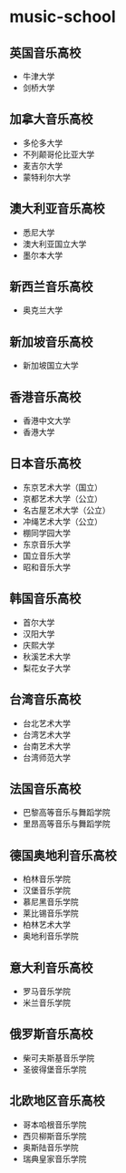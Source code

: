 # music-school
## 英国音乐高校
- 牛津大学
- 剑桥大学
## 加拿大音乐高校
- 多伦多大学
- 不列颠哥伦比亚大学
- 麦吉尔大学
- 蒙特利尔大学
## 澳大利亚音乐高校
- 悉尼大学
- 澳大利亚国立大学
- 墨尔本大学
## 新西兰音乐高校
- 奥克兰大学
## 新加坡音乐高校
- 新加坡国立大学
## 香港音乐高校
- 香港中文大学
- 香港大学
## 日本音乐高校
- 东京艺术大学（国立）
- 京都艺术大学（公立）
- 名古屋艺术大学（公立）
- 冲绳艺术大学（公立）
- 棚同学园大学
- 东京音乐大学
- 国立音乐大学
- 昭和音乐大学
## 韩国音乐高校
- 首尔大学
- 汉阳大学
- 庆熙大学
- 秋溪艺术大学
- 梨花女子大学
## 台湾音乐高校
- 台北艺术大学
- 台湾艺术大学
- 台南艺术大学
- 台湾师范大学
## 法国音乐高校
- 巴黎高等音乐与舞蹈学院
- 里昂高等音乐与舞蹈学院
## 德国奥地利音乐高校
- 柏林音乐学院
- 汉堡音乐学院
- 慕尼黑音乐学院
- 莱比锡音乐学院
- 柏林艺术大学
- 奥地利音乐学院
## 意大利音乐高校
- 罗马音乐学院
- 米兰音乐学院
## 俄罗斯音乐高校
- 柴可夫斯基音乐学院
- 圣彼得堡音乐学院
## 北欧地区音乐高校
- 哥本哈根音乐学院
- 西贝柳斯音乐学院
- 奥斯陆音乐学院
- 瑞典皇家音乐学院
